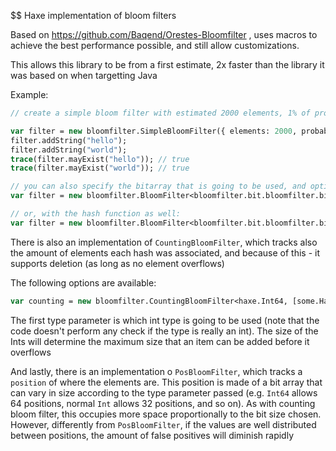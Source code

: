 $$ Haxe implementation of bloom filters

Based on https://github.com/Baqend/Orestes-Bloomfilter , uses macros to achieve the best performance possible,
and still allow customizations.

This allows this library to be from a first estimate, 2x faster than the library it was based on when targetting Java

Example:

```haxe
// create a simple bloom filter with estimated 2000 elements, 1% of probability of collisions

var filter = new bloomfilter.SimpleBloomFilter({ elements: 2000, probability: 0.01 });
filter.addString("hello");
filter.addString("world");
trace(filter.mayExist("hello")); // true
trace(filter.mayExist("world")); // true

// you can also specify the bitarray that is going to be used, and optionally the hash function:
var filter = new bloomfilter.BloomFilter<bloomfilter.bit.bloomfilter.bit.ByteBitArray>({ elements: 2000, probability: 0.01 });

// or, with the hash function as well:
var filter = new bloomfilter.BloomFilter<bloomfilter.bit.bloomfilter.bit.ByteBitArray, [bloomfilter.Hashes.murmur3]>({ elements: 2000, probability: 0.01 });
```

There is also an implementation of `CountingBloomFilter`, which tracks also the amount of elements each hash was associated, and because of this - it supports deletion (as long as no element overflows)

The following options are available:
```haxe
var counting = new bloomfilter.CountingBloomFilter<haxe.Int64, [some.Hash.func]>(...)
```
The first type parameter is which int type is going to be used (note that the code doesn't perform any check if the type is really an int). The size of the Ints will determine the maximum size that an item can be added before it overflows

And lastly, there is an implementation o `PosBloomFilter`, which tracks a `position` of where the elements are. This position is made of a bit array that can vary in size according to the type parameter passed (e.g. `Int64` allows 64 positions, normal `Int` allows 32 positions, and so on).
As with counting bloom filter, this occupies more space proportionally to the bit size chosen. However, differently from `PosBloomFilter`, if the values are well distributed between positions, the amount of false positives will diminish rapidly

